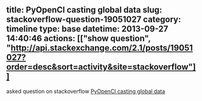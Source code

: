 title: PyOpenCl casting global data
slug: stackoverflow-question-19051027
category: timeline
type: base
datetime: 2013-09-27 14:40:46
actions: [["show question", "http://api.stackexchange.com/2.1/posts/19051027?order=desc&sort=activity&site=stackoverflow"]]
---
asked question on stackoverflow [PyOpenCl casting global data](http://api.stackexchange.com/2.1/posts/19051027?order=desc&sort=activity&site=stackoverflow)
